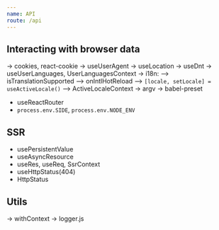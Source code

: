 ```yaml
---
name: API
route: /api
---
```


## Interacting with browser data

-> cookies, react-cookie
-> useUserAgent
-> useLocation
-> useDnt
-> useUserLanguages, UserLanguagesContext
-> i18n:
--> isTranslationSupported
--> onIntlHotReload
--> `[locale, setLocale] = useActiveLocale()`
--> ActiveLocaleContext
-> argv
-> babel-preset
- useReactRouter
- `process.env.SIDE`, `process.env.NODE_ENV`

## SSR

- usePersistentValue
- useAsyncResource
- useRes, useReq, SsrContext
- useHttpStatus(404)
- HttpStatus

## Utils

-> withContext
-> logger.js
